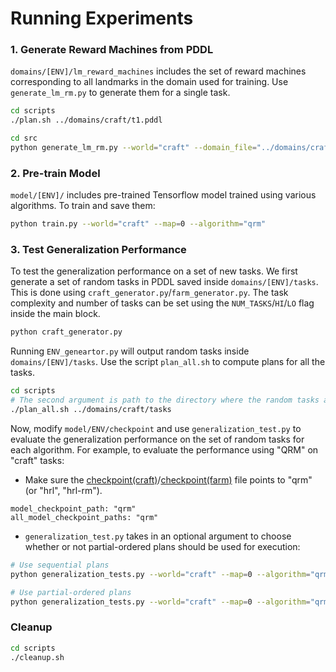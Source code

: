 # Running Experiments

### 1. Generate Reward Machines from PDDL

`domains/[ENV]/lm_reward_machines` includes the set of reward machines corresponding to all landmarks in the domain used for training. Use `generate_lm_rm.py` to generate them for a single task.

```bash
cd scripts
./plan.sh ../domains/craft/t1.pddl

cd src
python generate_lm_rm.py --world="craft" --domain_file="../domains/craft/domain.pddl" --prob_file="../domains/craft/t1.pddl"
```

### 2. Pre-train Model
`model/[ENV]/` includes pre-trained Tensorflow model trained using various algorithms. To train and save them:
```bash
python train.py --world="craft" --map=0 --algorithm="qrm"
```

### 3. Test Generalization Performance
To test the generalization performance on a set of new tasks. We first generate a set of random tasks in PDDL saved inside `domains/[ENV]/tasks`. This is done using `craft_generator.py`/`farm_generator.py`. The task complexity and number of tasks can be set using the `NUM_TASKS`/`HI`/`LO` flag inside the main block. 
```bash
python craft_generator.py
```

Running `ENV_geneartor.py` will output random tasks inside `domains/[ENV]/tasks`. Use the script `plan_all.sh` to compute plans for all the tasks.
```bash
cd scripts
# The second argument is path to the directory where the random tasks are saved
./plan_all.sh ../domains/craft/tasks
```

Now, modify `model/ENV/checkpoint` and use `generalization_test.py` to evaluate the generalization performance on the set of random tasks for each algorithm. For example, to evaluate the performance using "QRM" on "craft" tasks:

- Make sure the [checkpoint(craft)](model/craftworld/map_0/checkpoint)/[checkpoint(farm)](model/farmworld/checkpoint) file points to "qrm" (or "hrl", "hrl-rm"). 
```
model_checkpoint_path: "qrm"
all_model_checkpoint_paths: "qrm"
```

- `generalization_test.py` takes in an optional argument to choose whether or not partial-ordered plans should be used for execution:
```bash
# Use sequential plans
python generalization_tests.py --world="craft" --map=0 --algorithm="qrm"

# Use partial-ordered plans
python generalization_tests.py --world="craft" --map=0 --algorithm="qrm" --use_partial=1
```

### Cleanup
```bash
cd scripts
./cleanup.sh
```
